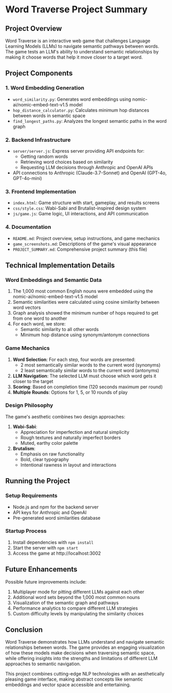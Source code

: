 # Word Traverse Project Summary

## Project Overview

Word Traverse is an interactive web game that challenges Language Learning Models (LLMs) to navigate semantic pathways between words. The game tests an LLM's ability to understand semantic relationships by making it choose words that help it move closer to a target word.

## Project Components

### 1. Word Embedding Generation
- `word_similarity.py`: Generates word embeddings using nomic-ai/nomic-embed-text-v1.5 model
- `hop_distance_calculator.py`: Calculates minimum hop distances between words in semantic space
- `find_longest_paths.py`: Analyzes the longest semantic paths in the word graph

### 2. Backend Infrastructure
- `server/server.js`: Express server providing API endpoints for:
  - Getting random words
  - Retrieving word choices based on similarity
  - Requesting LLM decisions through Anthropic and OpenAI APIs
- API connections to Anthropic (Claude-3.7-Sonnet) and OpenAI (GPT-4o, GPT-4o-mini)

### 3. Frontend Implementation
- `index.html`: Game structure with start, gameplay, and results screens
- `css/style.css`: Wabi-Sabi and Brutalist-inspired design system
- `js/game.js`: Game logic, UI interactions, and API communication

### 4. Documentation
- `README.md`: Project overview, setup instructions, and game mechanics
- `game_screenshots.md`: Descriptions of the game's visual appearance
- `PROJECT_SUMMARY.md`: Comprehensive project summary (this file)

## Technical Implementation Details

### Word Embeddings and Semantic Data
1. The 1,000 most common English nouns were embedded using the nomic-ai/nomic-embed-text-v1.5 model
2. Semantic similarities were calculated using cosine similarity between word vectors
3. Graph analysis showed the minimum number of hops required to get from one word to another
4. For each word, we store:
   - Semantic similarity to all other words
   - Minimum hop distance using synonym/antonym connections

### Game Mechanics
1. **Word Selection**: For each step, four words are presented:
   - 2 most semantically similar words to the current word (synonyms)
   - 2 least semantically similar words to the current word (antonyms)
2. **LLM Navigation**: The selected LLM must choose which word gets it closer to the target
3. **Scoring**: Based on completion time (120 seconds maximum per round)
4. **Multiple Rounds**: Options for 1, 5, or 10 rounds of play

### Design Philosophy
The game's aesthetic combines two design approaches:
1. **Wabi-Sabi**:
   - Appreciation for imperfection and natural simplicity
   - Rough textures and naturally imperfect borders
   - Muted, earthy color palette
2. **Brutalism**:
   - Emphasis on raw functionality
   - Bold, clear typography
   - Intentional rawness in layout and interactions

## Running the Project

### Setup Requirements
- Node.js and npm for the backend server
- API keys for Anthropic and OpenAI
- Pre-generated word similarities database

### Startup Process
1. Install dependencies with `npm install`
2. Start the server with `npm start`
3. Access the game at http://localhost:3002

## Future Enhancements

Possible future improvements include:
1. Multiplayer mode for pitting different LLMs against each other
2. Additional word sets beyond the 1,000 most common nouns
3. Visualization of the semantic graph and pathways
4. Performance analytics to compare different LLM strategies
5. Custom difficulty levels by manipulating the similarity choices

## Conclusion

Word Traverse demonstrates how LLMs understand and navigate semantic relationships between words. The game provides an engaging visualization of how these models make decisions when traversing semantic space, while offering insights into the strengths and limitations of different LLM approaches to semantic navigation.

This project combines cutting-edge NLP technologies with an aesthetically pleasing game interface, making abstract concepts like semantic embeddings and vector space accessible and entertaining.
